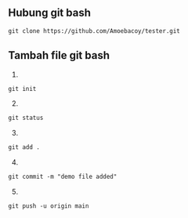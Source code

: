## Hubung git bash <br>
  
  ```html
 git clone https://github.com/Amoebacoy/tester.git
 ```
## Tambah file git bash <br>
 1. 
  ```html
 git init
 ```
2.
 ```html
 git status
 ```
3.
 ```html
 git add .
 ```
4.
 ```html
 git commit -m "demo file added"
 ```
5.
 ```html
 git push -u origin main
 ```